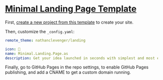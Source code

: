 # [Minimal Landing Page Template](https://github.com/nathanclevenger/minimal-landing-page/generate)

First, [create a new project from this template](https://github.com/nathanclevenger/minimal-landing-page/generate) to create your site.

Then, customize the `_config.yaml`:

```yaml
remote_theme: nathanclevenger/landing

icon: 🚀
name: Minimal.Landing.Page.as
description: Get your idea launched in seconds with simplest and most easy-to-use landing page template you've ever worked with.
```

Finally, go to GitHub Pages in the repo settings, to enable GitHub Pages publishing, and add a CNAME to get a custom domain running.
